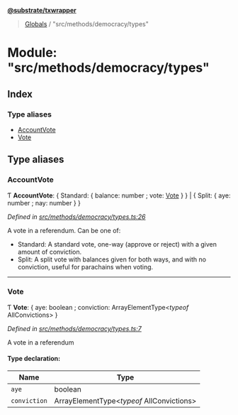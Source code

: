 **[@substrate/txwrapper](../README.md)**

> [Globals](../globals.md) / "src/methods/democracy/types"

# Module: "src/methods/democracy/types"

## Index

### Type aliases

* [AccountVote](_src_methods_democracy_types_.md#accountvote)
* [Vote](_src_methods_democracy_types_.md#vote)

## Type aliases

### AccountVote

Ƭ  **AccountVote**: { Standard: { balance: number ; vote: [Vote](_src_methods_democracy_types_.md#vote)  }  } \| { Split: { aye: number ; nay: number  }  }

*Defined in [src/methods/democracy/types.ts:26](https://github.com/paritytech/txwrapper/blob/f8d9b6f/src/methods/democracy/types.ts#L26)*

A vote in a referendum. Can be one of:
- Standard: A standard vote, one-way (approve or reject) with a given amount
of conviction.
- Split: A split vote with balances given for both ways, and with no
conviction, useful for parachains when voting.

___

### Vote

Ƭ  **Vote**: { aye: boolean ; conviction: ArrayElementType<*typeof* AllConvictions\>  }

*Defined in [src/methods/democracy/types.ts:7](https://github.com/paritytech/txwrapper/blob/f8d9b6f/src/methods/democracy/types.ts#L7)*

A vote in a referendum

#### Type declaration:

Name | Type |
------ | ------ |
`aye` | boolean |
`conviction` | ArrayElementType<*typeof* AllConvictions\> |
